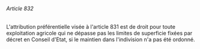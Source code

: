 ###### Article 832

L'attribution préférentielle visée à l'article 831 est de droit pour toute exploitation agricole qui ne dépasse pas les limites de superficie fixées par décret en Conseil d'Etat, si le maintien dans l'indivision n'a pas été ordonné.

